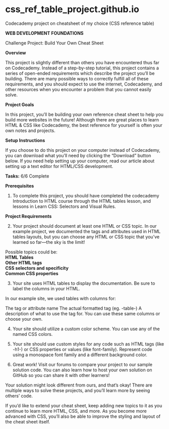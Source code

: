 # css_ref_table_project.github.io
Codecademy project on cheatsheet of my choice (CSS reference table)

<strong>WEB DEVELOPMENT FOUNDATIONS</strong>

Challenge Project: Build Your Own Cheat Sheet

<strong>Overview</strong>

This project is slightly different than others you have encountered thus far on Codecademy. Instead of a step-by-step tutorial, this project contains a series of open-ended requirements which describe the project you’ll be building. There are many possible ways to correctly fulfill all of these requirements, and you should expect to use the internet, Codecademy, and other resources when you encounter a problem that you cannot easily solve.

<strong>Project Goals</strong>

In this project, you’ll be building your own reference cheat sheet to help you build more websites in the future! Although there are great places to learn HTML & CSS like Codecademy, the best reference for yourself is often your own notes and projects.

<strong>Setup Instructions</strong>

If you choose to do this project on your computer instead of Codecademy, you can download what you’ll need by clicking the “Download” button below. If you need help setting up your computer, read our article about setting up a text editor for HTML/CSS development.


<strong>Tasks:</strong> 6/6 Complete

<strong>Prerequisites</strong>

1. To complete this project, you should have completed the codecademy Introduction to HTML course through the HTML tables lesson, and lessons in Learn CSS: Selectors and Visual Rules.

<strong>Project Requirements</strong>

2. Your project should document at least one HTML or CSS topic. In our example project, we documented the tags and attributes used in HTML tables layouts, but you can choose any HTML or CSS topic that you’ve learned so far—the sky is the limit!

Possible topics could be:
<br>
<strong>
HTML Tables
<br>
Other HTML tags
<br>
CSS selectors and specificity
<br>
Common CSS properties
</strong>

3. Your site uses HTML tables to display the documentation. Be sure to label the columns in your HTML.

In our example site, we used tables with columns for:

The tag or attribute name
The actual formatted tag (eg. -table-)
A description of what to use the tag for.
You can use these same columns or choose your own.


4. Your site should utilize a custom color scheme. You can use any of the named CSS colors.


5. Your site should use custom styles for any code such as HTML tags (like -h1-) or CSS properties or values (like font-family). Represent code using a monospace font family and a different background color.


6. Great work! Visit our forums to compare your project to our sample solution code. You can also learn how to host your own solution on GitHub so you can share it with other learners!


Your solution might look different from ours, and that’s okay! There are multiple ways to solve these projects, and you’ll learn more by seeing others’ code.


If you’d like to extend your cheat sheet, keep adding new topics to it as you continue to learn more HTML, CSS, and more. As you become more advanced with CSS, you’ll also be able to improve the styling and layout of the cheat sheet itself.
